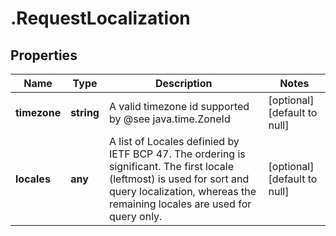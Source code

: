 # .RequestLocalization

## Properties
Name | Type | Description | Notes
------------ | ------------- | ------------- | -------------
**timezone** | **string** | A valid timezone id supported by @see java.time.ZoneId | [optional] [default to null]
**locales** | **any** | A list of Locales definied by IETF BCP 47.  The ordering is significant.  The first locale (leftmost) is used for sort and query localization, whereas the remaining locales are used for query only. | [optional] [default to null]


